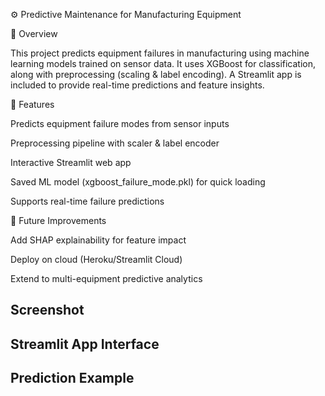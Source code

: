 ⚙️ Predictive Maintenance for Manufacturing Equipment

📌 Overview

This project predicts equipment failures in manufacturing using machine learning models trained on sensor data.
It uses XGBoost for classification, along with preprocessing (scaling & label encoding).
A Streamlit app is included to provide real-time predictions and feature insights.

🚀 Features

Predicts equipment failure modes from sensor inputs

Preprocessing pipeline with scaler & label encoder

Interactive Streamlit web app

Saved ML model (xgboost_failure_mode.pkl) for quick loading

Supports real-time failure predictions

🎯 Future Improvements

Add SHAP explainability for feature impact

Deploy on cloud (Heroku/Streamlit Cloud)

Extend to multi-equipment predictive analytics

## Screenshot
 

## Streamlit App Interface  
  

## Prediction Example  



